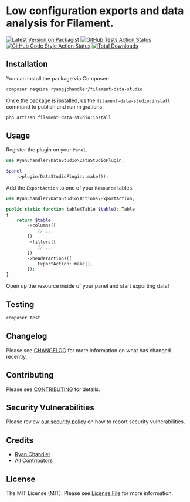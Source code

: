 # Low configuration exports and data analysis for Filament.

[![Latest Version on Packagist](https://img.shields.io/packagist/v/ryangjchandler/filament-easy-export.svg?style=flat-square)](https://packagist.org/packages/ryangjchandler/filament-easy-export)
[![GitHub Tests Action Status](https://img.shields.io/github/actions/workflow/status/ryangjchandler/filament-easy-export/run-tests.yml?branch=main&label=tests&style=flat-square)](https://github.com/ryangjchandler/filament-easy-export/actions?query=workflow%3Arun-tests+branch%3Amain)
[![GitHub Code Style Action Status](https://img.shields.io/github/actions/workflow/status/ryangjchandler/filament-easy-export/fix-php-code-style-issues.yml?branch=main&label=code%20style&style=flat-square)](https://github.com/ryangjchandler/filament-easy-export/actions?query=workflow%3A"Fix+PHP+code+style+issues"+branch%3Amain)
[![Total Downloads](https://img.shields.io/packagist/dt/ryangjchandler/filament-easy-export.svg?style=flat-square)](https://packagist.org/packages/ryangjchandler/filament-easy-export)

## Installation

You can install the package via Composer:

```bash
composer require ryangjchandler/filament-data-studio
```

Once the package is installed, us the `filament-data-studio:install` command to publish and run migrations.

```php
php artisan filament-data-studio:install
```

## Usage

Register the plugin on your `Panel`.

```php
use RyanChandler\DataStudio\DataStudioPlugin;

$panel
    ->plugin(DataStudioPlugin::make());
```

Add the `ExportAction` to one of your `Resource` tables.

```php
use RyanChandler\DataStudio\Actions\ExportAction;

public static function table(Table $table): Table
{
    return $table
        ->columns([
            // ...
        ])
        ->filters([
            // ...
        ])
        ->headerActions([
            ExportAction::make(),
        ]);
}
```

Open up the resource inside of your panel and start exporting data!

## Testing

```bash
composer test
```

## Changelog

Please see [CHANGELOG](CHANGELOG.md) for more information on what has changed recently.

## Contributing

Please see [CONTRIBUTING](.github/CONTRIBUTING.md) for details.

## Security Vulnerabilities

Please review [our security policy](../../security/policy) on how to report security vulnerabilities.

## Credits

- [Ryan Chandler](https://github.com/ryangjchandler)
- [All Contributors](../../contributors)

## License

The MIT License (MIT). Please see [License File](LICENSE.md) for more information.
